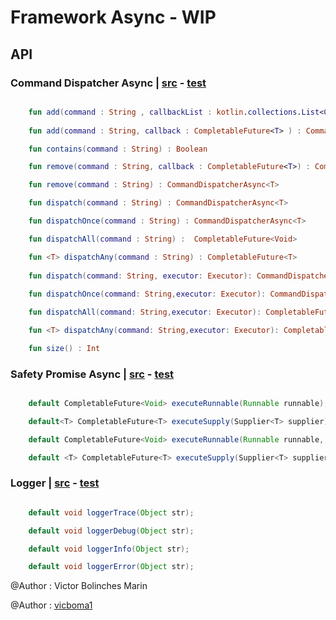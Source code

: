# Framework Async - WIP

## API

### Command Dispatcher Async | [src](https://github.com/CoEValencia/fwk/blob/master/src/main/java/body/core/commandDispatcher/CommandDispatcherAsyncImpl.kt) - [test](https://github.com/CoEValencia/fwk/blob/master/src/test/java/body/core/commandDispatcher/CommandDispatcherAsyncImplTest.java)
```kotlin

    fun add(command : String , callbackList : kotlin.collections.List<CompletableFuture<T>> ) : CommandDispatcherAsync<T>
    
    fun add(command : String, callback : CompletableFuture<T> ) : CommandDispatcherAsync<T>

    fun contains(command : String) : Boolean

    fun remove(command : String, callback : CompletableFuture<T>) : CommandDispatcherAsync<T>

    fun remove(command : String) : CommandDispatcherAsync<T>

    fun dispatch(command : String) : CommandDispatcherAsync<T>

    fun dispatchOnce(command : String) : CommandDispatcherAsync<T>

    fun dispatchAll(command : String) :  CompletableFuture<Void>

    fun <T> dispatchAny(command : String) : CompletableFuture<T>
    
    fun dispatch(command: String, executor: Executor): CommandDispatcherAsync<T>
    
    fun dispatchOnce(command: String,executor: Executor): CommandDispatcherAsync<T>

    fun dispatchAll(command: String,executor: Executor): CompletableFuture<Void>

    fun <T> dispatchAny(command: String,executor: Executor): CompletableFuture<T>

    fun size() : Int
```

### Safety Promise Async | [src](https://github.com/CoEValencia/fwk/blob/master/src/main/java/body/core/safetyPromise/SafetyPromiseAsync.java) - [test](https://github.com/CoEValencia/fwk/blob/master/src/test/java/body/core/safetyPromise/SafetyPromiseAsyncTest.java)
```java

    default CompletableFuture<Void> executeRunnable(Runnable runnable);

    default<T> CompletableFuture<T> executeSupply(Supplier<T> supplier);

    default CompletableFuture<Void> executeRunnable(Runnable runnable, executor: Executor);

    default <T> CompletableFuture<T> executeSupply(Supplier<T> supplier, executor: Executor);
```

### Logger | [src](https://github.com/CoEValencia/fwk/blob/master/src/main/java/body/core/logger/Loggerable.java) - [test](https://github.com/CoEValencia/fwk/blob/master/src/test/java/body/core/logger/LoggerableTest.java)
```java

    default void loggerTrace(Object str);

    default void loggerDebug(Object str);

    default void loggerInfo(Object str);

    default void loggerError(Object str);
```


@Author : Victor Bolinches Marin

@Author : [vicboma1](https://www.google.es/#q=vicboma1)

